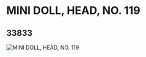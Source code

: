 # MINI DOLL, HEAD, NO. 119
## 33833
![MINI DOLL, HEAD, NO. 119](https://lc-www-live-s.legocdn.com/media/bricks/5/2/6191594.jpg)